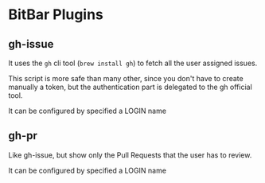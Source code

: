# BitBar Plugins

## gh-issue

It uses the `gh` cli tool (`brew install gh`) to fetch all the user assigned issues.

This script is more safe than many other, since you don't have to create manually a token, but the authentication part is delegated to the gh official tool.

It can be configured by specified a LOGIN name

## gh-pr

Like gh-issue, but show only the Pull Requests that the user has to review.

It can be configured by specified a LOGIN name

